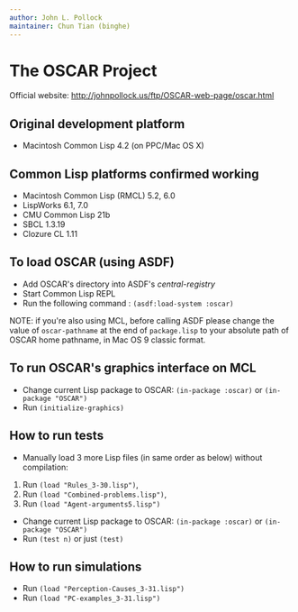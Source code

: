 ```yaml
---
author: John L. Pollock
maintainer: Chun Tian (binghe)
---
```


# The OSCAR Project

Official website: http://johnpollock.us/ftp/OSCAR-web-page/oscar.html

## Original development platform
- Macintosh Common Lisp 4.2 (on PPC/Mac OS X)

## Common Lisp platforms confirmed working
- Macintosh Common Lisp (RMCL) 5.2, 6.0
- LispWorks 6.1, 7.0
- CMU Common Lisp 21b
- SBCL 1.3.19
- Clozure CL 1.11

## To load OSCAR (using ASDF)
- Add OSCAR's directory into ASDF's *central-registry*
- Start Common Lisp REPL
- Run the following command :
`(asdf:load-system :oscar)`

NOTE: if you're also using MCL, before calling ASDF please change the value of `oscar-pathname` at the end of `package.lisp` to your absolute path of OSCAR home pathname, in Mac OS 9 classic format.

## To run OSCAR's graphics interface on MCL
- Change current Lisp package to OSCAR: `(in-package :oscar)` or `(in-package "OSCAR")`
- Run `(initialize-graphics)`

## How to run tests
- Manually load 3 more Lisp files (in same order as below) without compilation:
 1. Run `(load "Rules_3-30.lisp")`,
 2. Run `(load "Combined-problems.lisp")`,
 3. Run `(load "Agent-arguments5.lisp")`
- Change current Lisp package to OSCAR: `(in-package :oscar)` or `(in-package "OSCAR")`
- Run `(test n)` or just `(test)`

## How to run simulations
- Run `(load "Perception-Causes_3-31.lisp")`
- Run `(load "PC-examples_3-31.lisp")`
